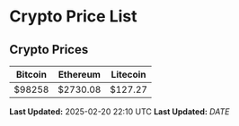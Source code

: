 # Crypto Price List

## Crypto Prices
| Bitcoin | Ethereum | Litecoin |
| ------- | -------- | -------- |
| $98258 | $2730.08 | $127.27 |
**Last Updated:** 2025-02-20 22:10 UTC
**Last Updated:** $DATE$
